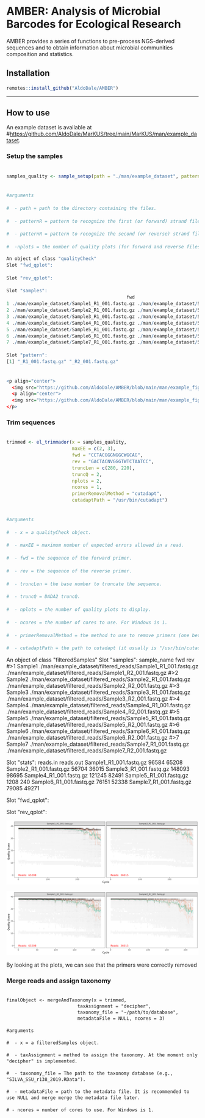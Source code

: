 
# AMBER: Analysis of Microbial Barcodes for Ecological Research

AMBER provides a series of functions to pre-process NGS-derived sequences and to obtain information about microbial communities composition and statistics.


## Installation

```r
remotes::install_github("AldoDale/AMBER")
```
---

## How to use

An example dataset is available at #https://github.com/AldoDale/MarKUS/tree/main/MarKUS/man/example_dataset.


### Setup the samples

```r

samples_quality <- sample_setup(path = "./man/example_dataset", patternF = "_L001_R1_001.fastq.gz", patternR = "_L001_R2_001.fastq.gz", nplots = 3)


#arguments

#  - path = path to the directory containing the files.

#  - patternR = pattern to recognize the first (or forward) strand files.

#  - patternR = pattern to recognize the second (or reverse) strand files.

#  -nplots = the number of quality plots (for forward and reverse files) to display. This task is slow, a reduced number of plots (e.g., 3) is recommended.
```
```r
An object of class "qualityCheck"
Slot "fwd_qplot":

Slot "rev_qplot":

Slot "samples":
                                            fwd                                           rev
1 ./man/example_dataset/Sample1_R1_001.fastq.gz ./man/example_dataset/Sample1_R2_001.fastq.gz
2 ./man/example_dataset/Sample2_R1_001.fastq.gz ./man/example_dataset/Sample2_R2_001.fastq.gz
3 ./man/example_dataset/Sample3_R1_001.fastq.gz ./man/example_dataset/Sample3_R2_001.fastq.gz
4 ./man/example_dataset/Sample4_R1_001.fastq.gz ./man/example_dataset/Sample4_R2_001.fastq.gz
5 ./man/example_dataset/Sample5_R1_001.fastq.gz ./man/example_dataset/Sample5_R2_001.fastq.gz
6 ./man/example_dataset/Sample6_R1_001.fastq.gz ./man/example_dataset/Sample6_R2_001.fastq.gz
7 ./man/example_dataset/Sample7_R1_001.fastq.gz ./man/example_dataset/Sample7_R2_001.fastq.gz

Slot "pattern":
[1] "_R1_001.fastq.gz" "_R2_001.fastq.gz"


<p align="center">
  <img src="https://github.com/AldoDale/AMBER/blob/main/man/example_figures/fwd_plot.png" width="600" />
  <p align="center">
  <img src="https://github.com/AldoDale/AMBER/blob/main/man/example_figures/rev_plot.png" width="600" />
</p>
```

### Trim sequences

```r

trimmed <- el_trimmador(x = samples_quality,
                        maxEE = c(2, 3),
                        fwd = "CCTACGGGNGGCWGCAG",
                        rev = "GACTACNVGGGTWTCTAATCC",
                        truncLen = c(280, 220),
                        truncQ = 2,
                        nplots = 2,
                        ncores = 1,
                        primerRemovalMethod = "cutadapt", 
                        cutadaptPath = "/usr/bin/cutadapt")


#arguments

#  - x = a qualityCheck object.

#  - maxEE = maximum number of expected errors allowed in a read.

#  - fwd = the sequence of the forward primer.

#  - rev = the sequence of the reverse primer.

#  - truncLen = the base number to truncate the sequence.

#  - truncQ = DADA2 truncQ.

#  - nplots = the number of quality plots to display.

#  - ncores = the number of cores to use. For Windows is 1.

#  - primerRemovalMethod = the method to use to remove primers (one between "dada" and "cutadapt").

#  - cutadaptPath = the path to cutadapt (it usually is "/usr/bin/cutadapt").

```

An object of class "filteredSamples"
Slot "samples":
  sample_name                                                          fwd                                                          rev
#>1     Sample1 ./man/example_dataset/filtered_reads/Sample1_R1_001.fastq.gz ./man/example_dataset/filtered_reads/Sample1_R2_001.fastq.gz
#>2     Sample2 ./man/example_dataset/filtered_reads/Sample2_R1_001.fastq.gz ./man/example_dataset/filtered_reads/Sample2_R2_001.fastq.gz
#>3     Sample3 ./man/example_dataset/filtered_reads/Sample3_R1_001.fastq.gz ./man/example_dataset/filtered_reads/Sample3_R2_001.fastq.gz
#>4     Sample4 ./man/example_dataset/filtered_reads/Sample4_R1_001.fastq.gz ./man/example_dataset/filtered_reads/Sample4_R2_001.fastq.gz
#>5     Sample5 ./man/example_dataset/filtered_reads/Sample5_R1_001.fastq.gz ./man/example_dataset/filtered_reads/Sample5_R2_001.fastq.gz
#>6     Sample6 ./man/example_dataset/filtered_reads/Sample6_R1_001.fastq.gz ./man/example_dataset/filtered_reads/Sample6_R2_001.fastq.gz
#>7     Sample7 ./man/example_dataset/filtered_reads/Sample7_R1_001.fastq.gz ./man/example_dataset/filtered_reads/Sample7_R2_001.fastq.gz

Slot "stats":
                        reads.in reads.out
Sample1_R1_001.fastq.gz    96584     65208
Sample2_R1_001.fastq.gz    56704     36015
Sample3_R1_001.fastq.gz   148093     98695
Sample4_R1_001.fastq.gz   121245     82491
Sample5_R1_001.fastq.gz     1208       240
Sample6_R1_001.fastq.gz    76151     52338
Sample7_R1_001.fastq.gz    79085     49271

Slot "fwd_qplot":

Slot "rev_qplot":


<p align="center">
  <img src="https://github.com/AldoDale/AMBER/blob/main/man/example_figures/fwd_plot_trimmed.png" width="600" />
  <p align="center">
  <img src="https://github.com/AldoDale/AMBER/blob/main/man/example_figures/rev_plot_trimmed.png" width="600" />
</p>

By looking at the plots, we can see that the primers were correctly removed



### Merge reads and assign taxonomy

```

finalObject <- mergeAndTaxonomy(x = trimmed, 
                          taxAssignment = "decipher",
                          taxonomy_file = "~/path/to/database",
                          metadataFile = NULL, ncores = 3)
                          
#arguments

#  - x = a filteredSamples object.

#  - taxAssignment = method to assign the taxonomy. At the moment only "decipher" is implemented. 

#  - taxonomy_file = The path to the taxonomy database (e.g., "SILVA_SSU_r138_2019.RData").

#  - metadataFile = path to the metadata file. It is recommended to use NULL and merge merge the metadata file later.

# - ncores = number of cores to use. For Windows is 1.
                          
```


